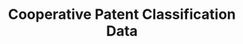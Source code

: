 ---
bigquery: https://console.cloud.google.com/bigquery?p=patents-public-data&d=cpc&page=dataset
citation: '“Cooperative Patent Classification” by the EPO and USPTO, for public use. '
contributors: EPO, USPTO
cost: None
description: Cooperative Patent Classification Data contains the scheme and definitions
  of the Cooperative Patent Classification system for classifying patent documents.
  The CPC is the result of a partnership between the EPO and the USPTO in their joint
  effort to develop a common, internationally compatible classification system for
  technical documents, in particular patent publications, which will be used by both
  offices in the patent granting process
documentation: https://www.cooperativepatentclassification.org/cpcSchemeAndDefinitions
last_edit: Mon, 04 Apr 2022 19:07:06 GMT
location: https://www.cooperativepatentclassification.org/index
maintained_by: USPTO, EPO
schema_fields: '[''symbol'', ''ipcConcordant'', ''child_groups'', ''parents'', ''definition'',
  ''limiting_references'', ''not_allocatable'', ''applicationReferences'', ''children'',
  ''breakdownCode'', ''additional_only'', ''informativeReferences'', ''title_full'',
  ''ipc_concordant'', ''limitingReferences'', ''residualReferences'', ''notAllocatable'',
  ''informative_references'', ''level'', ''titleFull'', ''breakdown_code'', ''application_references'',
  ''date_revised'', ''sizeCache'', ''glossary'', ''title_part'', ''residual_references'',
  ''titlePart'', ''childGroups'', ''status'', ''dateRevised'', ''synonyms'']'
shortname: cooperative_patent_classification
tags:
- patents
- science
title: Cooperative Patent Classification Data
uuid: 984374a7-16e9-4b35-9445-458daceb01bf
---
